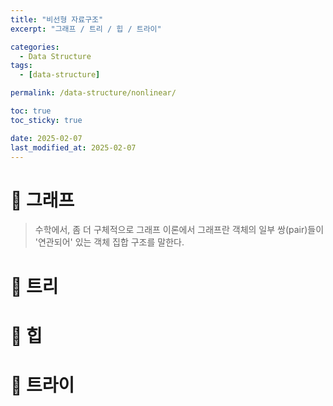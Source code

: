 ```yaml
---
title: "비선형 자료구조"
excerpt: "그래프 / 트리 / 힙 / 트라이"

categories:
  - Data Structure
tags:
  - [data-structure]

permalink: /data-structure/nonlinear/

toc: true
toc_sticky: true

date: 2025-02-07
last_modified_at: 2025-02-07
---
```


# 🦥 그래프
> 수학에서, 좀 더 구체적으로 그래프 이론에서 그래프란 객체의 일부 쌍(pair)들이 '연관되어' 있는 객체 집합 구조를 말한다.



# 🦥 트리




# 🦥 힙




# 🦥 트라이


